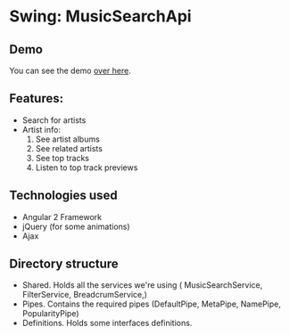 # Swing: MusicSearchApi
## Demo

You can see the demo [over here](http://mrtz.es/swing).

## Features:

- Search for artists
- Artist info:
  1. See artist albums
  2. See related artists
  3. See top tracks
  4. Listen to top track previews

## Technologies used

- Angular 2 Framework
- jQuery (for some animations)
- Ajax

## Directory structure
- Shared. Holds all the services we're using ( MusicSearchService, FilterService, BreadcrumService,)
- Pipes. Contains the required pipes (DefaultPipe, MetaPipe, NamePipe, PopularityPipe)
- Definitions. Holds some interfaces definitions.
